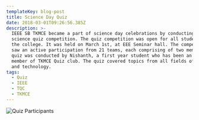 ```yaml
---
templateKey: blog-post
title: Science Day Quiz
date: 2018-03-01T09:26:56.385Z
description: >-
  IEEE SB TKMCE became a part of science day celebrations by conducting a
  science quiz competition. The quiz competition was open for all students of
  the college. It was held on March 1st, at EEE Seminar hall. The competition
  saw an active participation from 21 teams, each comprising of two members. The
  quiz was conducted by Nishanth, a first year student who has been an active
  member of TKMCE Quiz club. The quiz covered topics from all fields of science
  and technology. 
tags:
  - Quiz
  - IEEE
  - TQC
  - TKMCE
---
```

![Quiz Participants](/img/sciencequiz.jpg)
